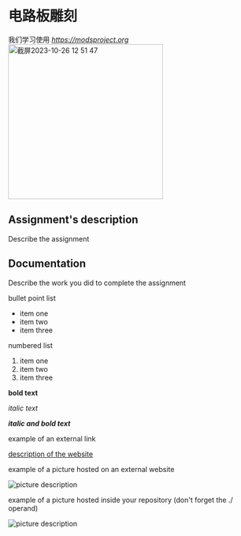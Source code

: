 # 电路板雕刻
我们学习使用
*https://modsproject.org*
<img width="314" alt="截屏2023-10-26 12 51 47" src="https://github.com/xinxinwang233/wang-Xinyi-s-assignments/assets/144413765/51e41b3f-3a9e-4e41-9142-065d8f402a0a">




## Assignment's description
Describe the assignment

## Documentation
Describe the work you did to complete the assignment

bullet point list
* item one
* item two
* item three

numbered list
1. item one
2. item two
3. item three

**bold text**

*italic text*

***italic and bold text***

example of an external link

[description of the website](https://www.https://www.example.com/)

example of a picture hosted on an external website

![picture description](https://djmag.com/sites/default/files/storyimages/Clara_Rockmore.jpg)

example of a picture hosted inside your repository (don't forget the ./ operand)

![picture description](./images/example.jpg)
